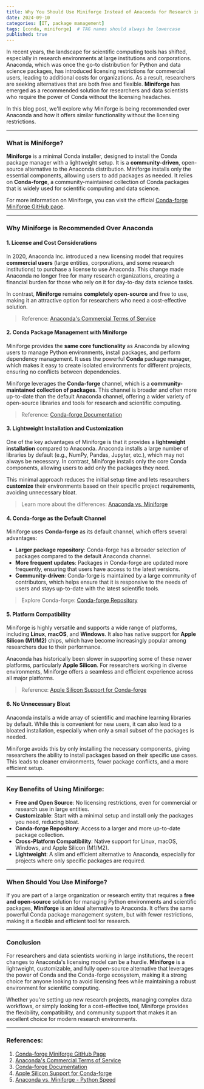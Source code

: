 ```yaml
---
title: Why You Should Use Miniforge Instead of Anaconda for Research in Large Entities
date: 2024-09-10
categories: [IT, package management]
tags: [conda, miniforge]  # TAG names should always be lowercase
published: true
---
```


In recent years, the landscape for scientific computing tools has shifted, especially in research environments at large institutions and corporations. Anaconda, which was once the go-to distribution for Python and data science packages, has introduced licensing restrictions for commercial users, leading to additional costs for organizations. As a result, researchers are seeking alternatives that are both free and flexible. **Miniforge** has emerged as a recommended solution for researchers and data scientists who require the power of Conda without the licensing headaches.

In this blog post, we'll explore why Miniforge is being recommended over Anaconda and how it offers similar functionality without the licensing restrictions.

---

### **What is Miniforge?**

**Miniforge** is a minimal Conda installer, designed to install the Conda package manager with a lightweight setup. It is a **community-driven**, open-source alternative to the Anaconda distribution. Miniforge installs only the essential components, allowing users to add packages as needed. It relies on **Conda-forge**, a community-maintained collection of Conda packages that is widely used for scientific computing and data science.

For more information on Miniforge, you can visit the official [Conda-forge Miniforge GitHub page](https://github.com/conda-forge/miniforge).

---

### **Why Miniforge is Recommended Over Anaconda**

#### 1. **License and Cost Considerations**
In 2020, Anaconda Inc. introduced a new licensing model that requires **commercial users** (large entities, corporations, and some research institutions) to purchase a license to use Anaconda. This change made Anaconda no longer free for many research organizations, creating a financial burden for those who rely on it for day-to-day data science tasks.

In contrast, **Miniforge** remains **completely open-source** and free to use, making it an attractive option for researchers who need a cost-effective solution.

> Reference: [Anaconda's Commercial Terms of Service](https://www.anaconda.com/end-user-license-agreement)

#### 2. **Conda Package Management with Miniforge**
Miniforge provides the **same core functionality** as Anaconda by allowing users to manage Python environments, install packages, and perform dependency management. It uses the powerful **Conda** package manager, which makes it easy to create isolated environments for different projects, ensuring no conflicts between dependencies.

Miniforge leverages the **Conda-forge** channel, which is a **community-maintained collection of packages**. This channel is broader and often more up-to-date than the default Anaconda channel, offering a wider variety of open-source libraries and tools for research and scientific computing.

> Reference: [Conda-forge Documentation](https://conda-forge.org/docs/)

#### 3. **Lightweight Installation and Customization**
One of the key advantages of Miniforge is that it provides a **lightweight installation** compared to Anaconda. Anaconda installs a large number of libraries by default (e.g., NumPy, Pandas, Jupyter, etc.), which may not always be necessary. In contrast, Miniforge installs only the core Conda components, allowing users to add only the packages they need.

This minimal approach reduces the initial setup time and lets researchers **customize** their environments based on their specific project requirements, avoiding unnecessary bloat.

> Learn more about the differences: [Anaconda vs. Miniforge](https://pythonspeed.com/articles/conda-dependency-management/)

#### 4. **Conda-forge as the Default Channel**
Miniforge uses **Conda-forge** as its default channel, which offers several advantages:
- **Larger package repository**: Conda-forge has a broader selection of packages compared to the default Anaconda channel.
- **More frequent updates**: Packages in Conda-forge are updated more frequently, ensuring that users have access to the latest versions.
- **Community-driven**: Conda-forge is maintained by a large community of contributors, which helps ensure that it is responsive to the needs of users and stays up-to-date with the latest scientific tools.

> Explore Conda-forge: [Conda-forge Repository](https://anaconda.org/conda-forge)

#### 5. **Platform Compatibility**
Miniforge is highly versatile and supports a wide range of platforms, including **Linux**, **macOS**, and **Windows**. It also has native support for **Apple Silicon (M1/M2)** chips, which have become increasingly popular among researchers due to their performance.

Anaconda has historically been slower in supporting some of these newer platforms, particularly **Apple Silicon**. For researchers working in diverse environments, Miniforge offers a seamless and efficient experience across all major platforms.

> Reference: [Apple Silicon Support for Conda-forge](https://conda-forge.org/blog/posts/2020-10-29-macos-arm64/)

#### 6. **No Unnecessary Bloat**
Anaconda installs a wide array of scientific and machine learning libraries by default. While this is convenient for new users, it can also lead to a bloated installation, especially when only a small subset of the packages is needed.

Miniforge avoids this by only installing the necessary components, giving researchers the ability to install packages based on their specific use cases. This leads to cleaner environments, fewer package conflicts, and a more efficient setup.

---

### **Key Benefits of Using Miniforge:**

- **Free and Open Source**: No licensing restrictions, even for commercial or research use in large entities.
- **Customizable**: Start with a minimal setup and install only the packages you need, reducing bloat.
- **Conda-forge Repository**: Access to a larger and more up-to-date package collection.
- **Cross-Platform Compatibility**: Native support for Linux, macOS, Windows, and Apple Silicon (M1/M2).
- **Lightweight**: A slim and efficient alternative to Anaconda, especially for projects where only specific packages are required.

---

### **When Should You Use Miniforge?**
If you are part of a large organization or research entity that requires a **free and open-source** solution for managing Python environments and scientific packages, **Miniforge** is an ideal alternative to Anaconda. It offers the same powerful Conda package management system, but with fewer restrictions, making it a flexible and efficient tool for research.

---

### **Conclusion**

For researchers and data scientists working in large institutions, the recent changes to Anaconda's licensing model can be a hurdle. **Miniforge** is a lightweight, customizable, and fully open-source alternative that leverages the power of Conda and the Conda-forge ecosystem, making it a strong choice for anyone looking to avoid licensing fees while maintaining a robust environment for scientific computing.

Whether you're setting up new research projects, managing complex data workflows, or simply looking for a cost-effective tool, Miniforge provides the flexibility, compatibility, and community support that makes it an excellent choice for modern research environments.

---

### References:
1. [Conda-forge Miniforge GitHub Page](https://github.com/conda-forge/miniforge)
2. [Anaconda's Commercial Terms of Service](https://www.anaconda.com/end-user-license-agreement)
3. [Conda-forge Documentation](https://conda-forge.org/docs/)
4. [Apple Silicon Support for Conda-forge](https://conda-forge.org/blog/posts/2020-10-29-macos-arm64/)
5. [Anaconda vs. Miniforge - Python Speed](https://pythonspeed.com/articles/conda-dependency-management/)
